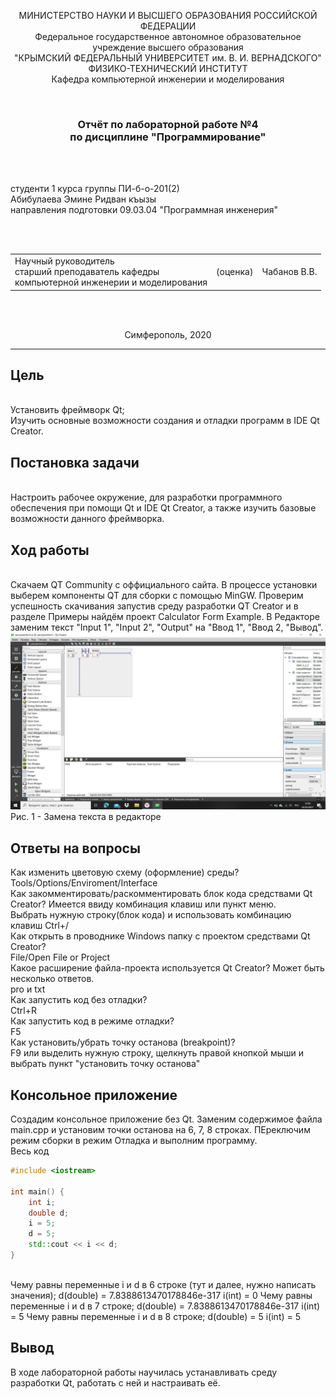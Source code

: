 <p align="center">МИНИСТЕРСТВО НАУКИ  И ВЫСШЕГО ОБРАЗОВАНИЯ РОССИЙСКОЙ ФЕДЕРАЦИИ<br>
Федеральное государственное автономное образовательное учреждение высшего образования<br>
"КРЫМСКИЙ ФЕДЕРАЛЬНЫЙ УНИВЕРСИТЕТ им. В. И. ВЕРНАДСКОГО"<br>
ФИЗИКО-ТЕХНИЧЕСКИЙ ИНСТИТУТ<br>
Кафедра компьютерной инженерии и моделирования</p>
<br>
<h3 align="center">Отчёт по лабораторной работе №4<br> по дисциплине "Программирование"</h3>
<br><br>
<p>студенти 1 курса группы ПИ-б-о-201(2)<br>
Абибулаева Эмине Ридван къызы<br>
направления подготовки 09.03.04 "Программная инженерия"</p>
<br><br>
<table>
<tr><td>Научный руководитель<br> старший преподаватель кафедры<br> компьютерной инженерии и моделирования</td>
<td>(оценка)</td>
<td>Чабанов В.В.</td>
</tr>
</table>
<br><br>
<p align="center">Симферополь, 2020</p>
<hr>
<h2> Цель </h2>
<br>
Установить фреймворк Qt;
<br>
Изучить основные возможности создания и отладки программ в IDE Qt Creator.
<br>
<h2> Постановка задачи </h2>
<br>
Настроить рабочее окружение, для разработки программного обеспечения при помощи Qt и IDE Qt Creator, а также изучить базовые возможности данного фреймворка.
<h2>Ход работы</h2>
<br>
Скачаем QT Community с оффициального сайта. В процессе установки выберем компоненты QT для сборки с помощью MinGW. Проверим 
успешность скачивания запустив среду разработки QT Creator и в разделе Примеры найдём проект Calculator Form Example.
В Редакторе заменим текст "Input 1", "Input 2", "Output" на "Ввод 1", "Ввод 2, "Вывод".
<br>
<img src=./01.png>
Рис. 1 - Замена текста в редакторе
<br>
<h2>Ответы на вопросы</h2>
Как изменить цветовую схему (оформление) среды?
<br>
Tools/Options/Enviroment/Interface
<br>
Как закомментировать/раскомментировать блок кода средствами Qt Creator? Имеется ввиду комбинация клавиш или пункт меню.
<br>
Выбрать нужную строку(блок кода) и использовать комбинацию клавиш Ctrl+/
<br>
Как открыть в проводнике Windows папку с проектом средствами Qt Creator?
<br>
File/Open File or Project
<br>
Какое расширение файла-проекта используется Qt Creator? Может быть несколько ответов.
<br>
pro и txt
<br>
Как запустить код без отладки?
<br>
Ctrl+R
<br>
Как запустить код в режиме отладки?
<br>
F5
<br>
Как установить/убрать точку останова (breakpoint)?
<br>
F9 или выделить нужную строку, щелкнуть правой кнопкой мыши и выбрать пункт "установить точку останова"
<br>
<h2>Консольное приложение</h2>
Создадим консольное приложение без Qt. Заменим содержимое файла main.cpp и установим точки останова на 6, 7, 8 строках. ПЕреключим режим сборки в режим Отладка и выполним программу.
<summary>Весь код</summary>

```c++
#include <iostream>
 
int main() {
    int i;
    double d;
    i = 5;
    d = 5;
    std::cout << i << d;
}
```
</details>
<br>
Чему равны переменные i и d в 6 строке (тут и далее, нужно написать значения);
d(double) = 7.8388613470178846e-317
i(int) = 0
Чему равны переменные i и d в 7 строке;
d(double) = 7.8388613470178846e-317
i(int) = 5
Чему равны переменные i и d в 8 строке;
d(double) = 5
i(int) = 5
<h2>Вывод</h2>
В ходе лабораторной работы научилась устанавливать среду разработки Qt, работать с ней и настраивать её.